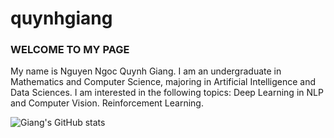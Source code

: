 # quynhgiang
### WELCOME TO MY PAGE 
My name is Nguyen Ngoc Quynh Giang. I am an undergraduate in Mathematics and Computer Science, majoring in Artificial Intelligence and Data Sciences. I am interested in the following topics: Deep Learning in NLP and Computer Vision. Reinforcement Learning.

![Giang's GitHub stats](https://github-readme-stats.vercel.app/api?username=giang&hide=contribs,prs)
